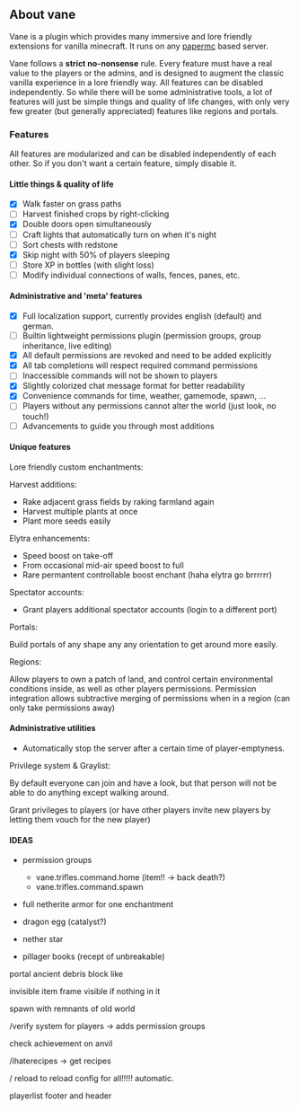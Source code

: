 ## About vane

Vane is a plugin which provides many
immersive and lore friendly extensions for vanilla minecraft.
It runs on any [papermc](https://papermc.io) based server.

Vane follows a **strict no-nonsense** rule.
Every feature must have a real value to the players or the admins,
and is designed to augment the classic vanilla experience in a lore friendly way.
All features can be disabled independently.
So while there will be some administrative tools, a lot of features will just be
simple things and quality of life changes, with
only very few greater (but generally appreciated) features like regions and portals.

### Features

All features are modularized and can be disabled independently of each other.
So if you don't want a certain feature, simply disable it.

#### Little things & quality of life

- [x] Walk faster on grass paths
- [ ] Harvest finished crops by right-clicking
- [x] Double doors open simultaneously
- [ ] Craft lights that automatically turn on when it's night
- [ ] Sort chests with redstone
- [x] Skip night with 50% of players sleeping
- [ ] Store XP in bottles (with slight loss)
- [ ] Modify individual connections of walls, fences, panes, etc.

#### Administrative and 'meta' features

- [x] Full localization support, currently provides english (default) and german.
- [ ] Builtin lightweight permissions plugin (permission groups, group inheritance, live editing)
- [x] All default permissions are revoked and need to be added explicitly
- [x] All tab completions will respect required command permissions
- [ ] Inaccessible commands will not be shown to players
- [x] Slightly colorized chat message format for better readability
- [x] Convenience commands for time, weather, gamemode, spawn, ...
- [ ] Players without any permissions cannot alter the world (just look, no touch!)
- [ ] Advancements to guide you through most additions

#### Unique features

Lore friendly custom enchantments:

Harvest additions:
- Rake adjacent grass fields by raking farmland again
- Harvest multiple plants at once
- Plant more seeds easily

Elytra enhancements:
- Speed boost on take-off
- From occasional mid-air speed boost to full 
- Rare permantent controllable boost enchant (haha elytra go brrrrrr)

Spectator accounts:
- Grant players additional spectator accounts (login to a different port)

Portals:

Build portals of any shape any any orientation
to get around more easily.

Regions:

Allow players to own a patch of land, and control certain
environmental conditions inside, as well as other players permissions.
Permission integration allows subtractive merging of permissions when in a region (can only take permissions away)

#### Administrative utilities

- Automatically stop the server after a certain time of player-emptyness.

Privilege system & Graylist:

By default everyone can join and have a look,
but that person will not be able to do anything except walking around.

Grant privileges to players (or have other players invite new players
by letting them vouch for the new player)





#### IDEAS

- permission groups
  - vane.trifles.command.home (item!! -> back death?)
  - vane.trifles.command.spawn

- full netherite armor for one enchantment 
- dragon egg (catalyst?)
- nether star
- pillager books (recept of unbreakable)


portal ancient debris block like


invisible item frame visible if nothing in it


spawn with remnants of old world




/verify system for players -> adds permission groups



check achievement on anvil


/ihaterecipes -> get recipes


/<module> reload to reload config for all!!!!! automatic.


playerlist footer and header
